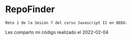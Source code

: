 RepoFinder
=======
```
Reto 1 de la Sesión 7 del curso Javascript II en BEDU.
```

Les comparto mi código realizado el 2022-02-04